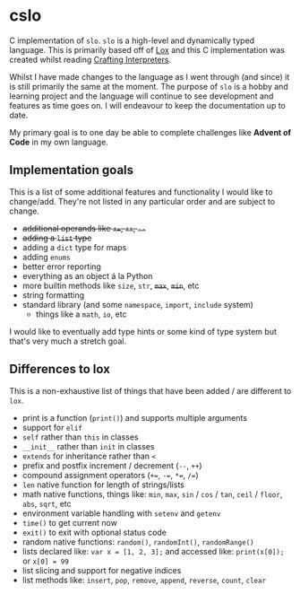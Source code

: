 # cslo

C implementation of `slo`. `slo` is a high-level and dynamically typed language.
This is primarily based off of [Lox](https://craftinginterpreters.com/the-lox-language.html)
and this C implementation was created whilst reading
[Crafting Interpreters](https://craftinginterpreters.com).

Whilst I have made changes to the language as I went through (and since) it is still
primarily the same at the moment. The purpose of `slo` is a hobby and learning project and the
language will continue to see development and features as time goes on.
I will endeavour to keep the documentation up to date.

My primary goal is to one day be able to complete challenges like **Advent of Code** in my own language.

## Implementation goals

This is a list of some additional features and functionality I would like to change/add. They're not listed in
any particular order and are subject to change.

- ~~additional operands like `+=`, `++`, `--`~~
- ~~adding a `list` type~~
- adding a `dict` type for maps
- adding `enums`
- better error reporting
- everything as an object á la Python
- more builtin methods like `size`, `str`, ~~`max`~~, ~~`min`~~, etc
- string formatting
- standard library (and some `namespace`, `import`, `include` system)
  - things like a `math`, `io`, etc

I would like to eventually add type hints or some kind of type system but that's very much a stretch goal.

## Differences to lox

This is a non-exhaustive list of things that have been added / are different to `lox`.

- print is a function (`print()`) and supports multiple arguments
- support for `elif`
- `self` rather than `this` in classes
- `__init__` rather than `init` in classes
- `extends` for inheritance rather than `<`
- prefix and postfix increment / decrement (`--`, `++`)
- compound assignment operators (`+=`, `-=`, `*=`, `/=`)
- `len` native function for length of strings/lists
- math native functions, things like: `min`, `max`, `sin` / `cos` / `tan`, `ceil` / `floor`, `abs`, `sqrt`, etc
- environment variable handling with `setenv` and `getenv`
- `time()` to get current now
- `exit()` to exit with optional status code
- random native functions: `random()`, `randomInt()`, `randomRange()`
- lists declared like: `var x = [1, 2, 3];` and accessed like: `print(x[0]);` or `x[0] = 99`
- list slicing and support for negative indices
- list methods like: `insert`, `pop`, `remove`, `append`, `reverse`, `count`, `clear`

